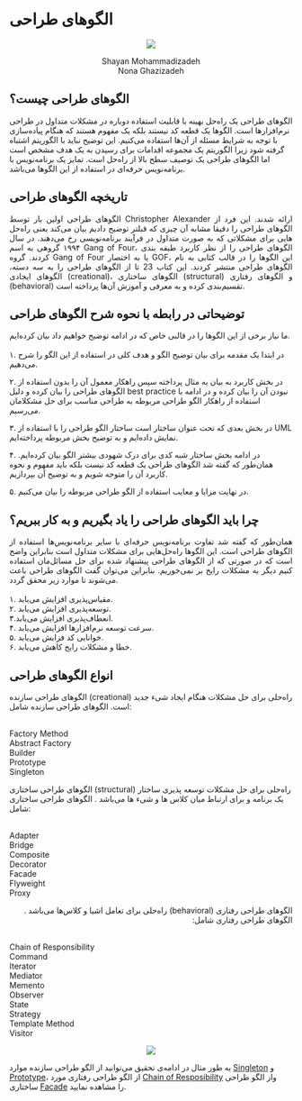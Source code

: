 # الگوهای طراحی
<p align="center">
  <img src="https://user-images.githubusercontent.com/59199865/152435101-c01f1ac9-bde1-4eea-827a-6b3e96d766a0.png" />
</p>
<p align="center">
  Shayan Mohammadizadeh
  </br>
  Nona Ghazizadeh
  </p>

## الگوهای طراحی چیست؟
الگوهای طراحی یک راه‌حل بهینه با قابلیت استفاده دوباره در مشکلات متداول در طراحی نرم‌افزارها است. الگوها یک قطعه کد نیستند بلکه یک مفهوم هستند که هنگام پیاده‌سازی با توجه به شرایط مسئله از آن‌ها استفاده می‌کنیم. این توضیح نباید با الگوریتم اشتباه گرفته شود زیرا الگوریتم یک مجموعه اقدامات برای رسیدن به یک هدف مشخص است اما الگوهای طراحی یک توصیف سطح بالا از راه‌حل است. تمایز یک برنامه‌نویس با برنامه‌نویس حرفه‌ای در استفاده از این الگوها می‌باشد.

## تاریخچه الگوهای طراحی
<p align="justify">
الگوهای طراحی اولین بار توسط Christopher Alexander ارائه شدند. این فرد از الگوهای طراحی را دقیقا مشابه آن چیزی که قبلتر توضیح دادیم بیان می‌کند یعنی راه‌حل هایی برای مشکلاتی که به صورت متداول در فرآیند برنامه‌نویسی رخ می‌دهند.
 در سال ۱۹۹۴ گروهی به اسم Gang of Four، الگوهای طراحی را از نظر کاربرد طبقه‌ بندی کردند. گروه Gang of Four یا به اختصار GOF، این الگوها را در قالب کتابی به نام الگوهای طراحی منتشر کردند. این کتاب 23 تا از الگوهای طراحی را به سه دسته، الگوهای ایجادی (creational)، الگوهای ساختاری (structural) و الگوهای رفتاری (behavioral) تقسیم‌بندی کرده و به معرفی و آموزش آن‌ها پرداخته است.

## توضیحاتی در رابطه با نحوه شرح الگوهای طراحی

ما نیاز برخی از این الگوها را در قالبی خاص که در ادامه توضیح خواهیم داد بیان کرده‌ایم.
  </br>
  </br>
۱. در ابتدا یک مقدمه برای بیان توضیح الگو و هدف کلی در استفاده از این الگو را شرح می‌دهیم.
  </br>

۲. در بخش کاربرد به بیان یه مثال پرداخته سپس راهکار معمول آن را بدون استفاده از الگوهای طراحی را بیان کرده و دلیل best practice نبودن آن را بیان کرده و در ادامه با   استفاده از راهکار الگو طراحی مربوطه به طراحی مناسب برای حل مشکلامان می‌رسیم.
  </br>

۳. در بخش بعدی که تحت عنوان ساختار است ساختار الگو طراحی را با استفاده از UML نمایش داده‌ایم و به توضیح بخش مربوطه پرداخته‌ایم.
  </br>

۴. در ادامه بخش ساختار شبه کدی برای درک شهودی بیشتر الگو بیان کرده‌ایم. همان‌طور که گفته شد الگوهای طراحی یک قطعه کد نیست بلکه باید مفهوم و نحوه کاربرد آن را متوجه شویم و به توضیح آن بپردازیم.
  </br>

۵. در نهایت مزایا و معایب استفاده از الگو طراحی مربوطه را بیان می‌کنیم.
</p>
 
 ## چرا باید الگوهای طراحی را یاد بگیریم و به کار ببریم؟
 <p align="justify">
 همان‌طور که گفته شد تفاوت برنامه‌نویس حرفه‌ای با سایر برنامه‌نویس‌ها استفاده از الگوهای طراحی است. این الگوها راه‌حل‌هایی برای مشکلات متداول است بنابراین واضح است که در صورتی که از الگوهای طراحی پیشنهاد شده برای حل مسائل‌مان استفاده کنیم دیگر به مشکلات رایح بر نمی‌خوریم. بنابراین می‌توان گفت الگوهای طراحی باعث می‌شوند تا موارد زیر محقق گردد.
</br>
</br>
 ۱. مقیاس‌پذیری افزایش می‌یابد.
</br>
۲. توسعه‌پذیری افزایش می‌یابد.
</br>
۳.انعطاف‌پذیری افزایش می‌یابد.
</br>
۴. سرعت توسعه نرم‌افزارها افزایش می‌یابد.
</br>
۵. خوانایی کد فزایش می‌یابد.
</br>
۶. خطا و مشکلات رایج کاهش می‌یابد.
 
 
</p>

## انواع الگوهای طراحی
الگوهای طراحی سازنده (creational) راه‌حلی برای حل مشکلات هنگام ایجاد شیء جدید است. الگوهای طراحی سازنده شامل:
<p dir="ltr">
</br>
Factory Method
</br>
Abstract Factory
</br>
Builder
</br>
Prototype
</br>
Singleton
</p>

الگوهای طراحی ساختاری (structural) راه‌حلی برای حل مشکلات توسعه پذیری ساختار یک برنامه و برای ارتباط میان کلاس ها و شیء ها می‌باشد . الگوهای طراحی ساختاری شامل:
<p dir="ltr">
</br>
Adapter
</br>
Bridge
</br>
Composite
</br>
Decorator
</br>
Facade
</br>
Flyweight
</br>
Proxy
</p>
<p dir="rtl">
الگوهای طراحی رفتاری (behavioral) راه‌حلی برای تعامل اشیا و کلاس‌ها می‌باشد . الگوهای طراحی رفتاری شامل:

</p>
<p dir="ltr">
</br>
Chain of Responsibility
</br>
Command
</br>
Iterator
</br>
Mediator
</br>
Memento
</br>
Observer
</br>
State
</br>
Strategy
</br>
Template Method
</br>
Visitor
</p>

<p align="center">
  <img src="https://user-images.githubusercontent.com/59199865/152575141-a07bc151-715f-4deb-ba43-da055ebfcb3b.png" />
</p>

به طور مثال در ادامه‌ی تحقیق می‌توانید از الگو طراحی سازنده موارد [Singleton](./Creational/Singleton.pdf)  و [Prototype](./Creational/Prototype.pdf)، از الگو طراحی رفتاری مورد [Chain of Resposibility](./Behavioral/Chain%20of%20Responsibility.pdf) واز الگو طراحی ساختاری [Facade](./Structural/Facade.pdf) را مشاهده نمایید.
